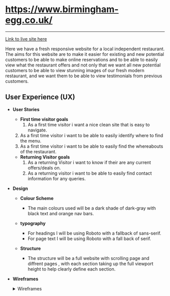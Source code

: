 # https://www.birmingham-egg.co.uk/



---

[Link to live site here](https://itzrossyo.github.io/Birmingham-egg-milestone-project/ "Link to live site here")

Here we have a fresh responsive website for a local independent restaurant.
The aims for this website are to make it easier for existing and new potential customers to be able to make online reservations and to be able to easily view what the restaurant offers and not only that we want all new potential customers to be able to view stunning images of our fresh modern restaurant, and we want them to be able to view testimonials from previous customers.

## User Experience (UX)

-   **User Stories**

    -   **First time visitor goals**
        1. As a first time visitor i want a nice clean site that is easy to navigate.

    2.  As a first time visitor i want to be able to easily identify where to find the menu.
    3.  As a first time visitor i want to be able to easily find the whereabouts of the restaurant.

    -   **Returning Visitor goals**
        1. As a returning Visitor i want to know if their are any current offers/deals on.
        2. As a returning visitor i want to be able to easily find contact information for any queries.

-   **Design**

    -   **Colour Scheme**

        -   The main colours used will be a dark shade of dark-gray with black text and orange nav bars.

    -   **typography**

        -   For headings I will be using Roboto with a fallback of sans-serif.
        -   For page text I will be using Roboto with a fall back of serif.

    -   **Structure**
        -   The structure will be a full website with scrolling page and diffrent pages , with each section taking up the full viewport height to help clearly define each section.

-   **Wireframes**
     <details> 
       <summary>Wireframes</summary>

    ![Desktop home page wireframe](./assets/readme-images/About%20Us-desktop.png "desktop home page wireframe")
    ![tablet  page wireframe](./assets/readme-images/About%20Us-tablet.png.png "Tablet homepage wireframe")
    ![Tablet home page wireframe](/assets/readme-images/tablet%20Home.png "tablet home page wireframe")
    ![Tablet reservation page wireframe](/assets/readme-images/Tablet%20Reservation%20Page.png "tablet reservation wireframe") ![Mobile home page wireframe](/assets/readme-images/Mobile%20home.jpg "mobile home wireframe")
    ![Mobile reservation page](/assets/readme-images/Reservation%20Page.png "mobile reservation wireframe")
    </details>
